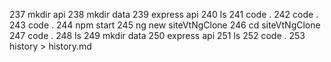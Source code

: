 
  237  mkdir api
  238  mkdir data
  239  express api
  240  ls
  241  code .
  242  code .
  243  code .
  244  npm start
  245  ng new siteVtNgClone
  246  cd siteVtNgClone
  247  code .
  248  ls
  249  mkdir data
  250  express api
  251  ls
  252  code .
  253  history > history.md
